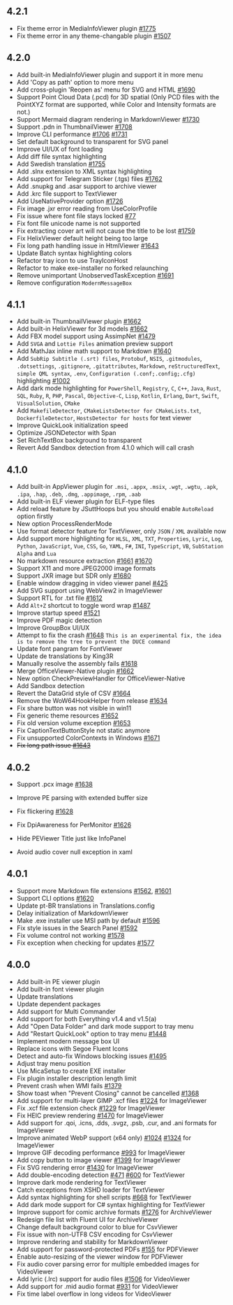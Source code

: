 ## 4.2.1

- Fix theme error in MediaInfoViewer plugin [#1775](https://github.com/QL-Win/QuickLook/issues/1775)
- Fix theme error in any theme-changable plugin [#1507](https://github.com/QL-Win/QuickLook/issues/1507)

## 4.2.0

- Add built-in MediaInfoViewer plugin and support it in more menu
- Add 'Copy as path' option to more menu
- Add cross-plugin 'Reopen as' menu for SVG and HTML [#1690](https://github.com/QL-Win/QuickLook/issues/1690)
- Support Point Cloud Data (.pcd) for 3D spatial (Only PCD files with the PointXYZ format are supported, while Color and Intensity formats are not.)
- Support Mermaid diagram rendering in MarkdownViewer [#1730](https://github.com/QL-Win/QuickLook/issues/1730)
- Support .pdn in ThumbnailViewer [#1708](https://github.com/QL-Win/QuickLook/issues/1708)
- Improve CLI performance [#1706](https://github.com/QL-Win/QuickLook/issues/1706) [#1731](https://github.com/QL-Win/QuickLook/issues/1731)
- Set default background to transparent for SVG panel
- Improve UI/UX of font loading
- Add diff file syntax highlighting
- Add Swedish translation [#1755](https://github.com/QL-Win/QuickLook/issues/1755)
- Add .slnx extension to XML syntax highlighting
- Add support for Telegram Sticker (.tgs) files [#1762](https://github.com/QL-Win/QuickLook/issues/1762)
- Add .snupkg and .asar support to archive viewer
- Add .krc file support to TextViewer
- Add UseNativeProvider option [#1726](https://github.com/QL-Win/QuickLook/issues/1726)
- Fix image .jxr error reading from UseColorProfile
- Fix issue where font file stays locked [#77](https://github.com/QL-Win/QuickLook/issues/77)
- Fix font file unicode name is not supported
- Fix extracting cover art will not cause the title to be lost [#1759](https://github.com/QL-Win/QuickLook/issues/1759)
- Fix HelixViewer default height being too large
- Fix long path handling issue in HtmlViewer [#1643](https://github.com/QL-Win/QuickLook/issues/1643)
- Update Batch syntax highlighting colors
- Refactor tray icon to use TrayIconHost
- Refactor to make exe-installer no forked relaunching
- Remove unimportant UnobservedTaskException [#1691](https://github.com/QL-Win/QuickLook/issues/1691)
- Remove configuration `ModernMessageBox`

## 4.1.1

- Add built-in ThumbnailViewer plugin [#1662](https://github.com/QL-Win/QuickLook/issues/1662)
- Add built-in HelixViewer for 3d models [#1662](https://github.com/QL-Win/QuickLook/issues/1662)
- Add FBX model support using AssimpNet [#1479](https://github.com/QL-Win/QuickLook/issues/1479)
- Add `SVGA` and `Lottie Files` animation preview support
- Add MathJax inline math support to Markdown [#1640](https://github.com/QL-Win/QuickLook/issues/1640)
- Add `SubRip Subtitle (.srt) files`, `Protobuf`, `NSIS`, `.gitmodules`, `.dotsettings`, `.gitignore`, `.gitattributes`, `Markdown`, `reStructuredText`, `simple QML syntax`, `.env`, `Configuration (.conf;.config;.cfg)` highlighting [#1002](https://github.com/QL-Win/QuickLook/issues/1002)
- Add dark mode highlighting for `PowerShell`, `Registry`, `C`, `C++`, `Java`, `Rust`, `SQL`, `Ruby`, `R`, `PHP`, `Pascal`, `Objective-C`, `Lisp`, `Kotlin`, `Erlang`, `Dart`, `Swift`, `VisualSolution`, `CMake`
- Add `MakefileDetector`, `CMakeListsDetector for CMakeLists.txt`, `DockerfileDetector`, `HostsDetector for hosts` for text viewer
- Improve QuickLook initialization speed
- Optimize JSONDetector with Span
- Set RichTextBox background to transparent
- Revert Add Sandbox detection from 4.1.0 which will call crash

## 4.1.0

- Add built-in AppViewer plugin for `.msi`, `.appx`, `.msix`, `.wgt`, `.wgtu`, `.apk`, `.ipa`, `.hap`, `.deb`, `.dmg`, `.appimage`, `.rpm`, `.aab`
- Add built-in ELF viewer plugin for ELF-type files
- Add reload feature by JSuttHoops but you should enable `AutoReload` option firstly
- New option ProcessRenderMode
- Use format detector feature for TextViewer, only `JSON` / `XML` available now
- Add support more highlighting for `HLSL`, `XML`, `TXT`, `Properties`, `Lyric`, `Log`, `Python`, `JavaScript`, `Vue`, `CSS`, `Go`, `YAML`, `F#`, `INI`, `TypeScript`, `VB`, `SubStation Alpha` and `Lua`
- No markdown resource extraction [#1661](https://github.com/QL-Win/QuickLook/issues/1661) [#1670](https://github.com/QL-Win/QuickLook/issues/1670)
- Support X11 and more JPEG2000 image formats
- Support JXR image but SDR only [#1680](https://github.com/QL-Win/QuickLook/issues/1680)
- Enable window dragging in video viewer panel [#425](https://github.com/QL-Win/QuickLook/issues/425)
- Add SVG support using WebView2 in ImageViewer
- Support RTL for .txt file [#1612](https://github.com/QL-Win/QuickLook/issues/1612)
- Add `Alt+Z` shortcut to toggle word wrap [#1487](https://github.com/QL-Win/QuickLook/issues/1487)
- Improve startup speed [#1521](https://github.com/QL-Win/QuickLook/issues/1521)
- Improve PDF magic detection
- Improve GroupBox UI/UX
- Attempt to fix the crash [#1648](https://github.com/QL-Win/QuickLook/issues/1648) `This is an experimental fix, the idea is to remove the tree to prevent the DUCE command`
- Update font pangram for FontViewer
- Update de translations by King3R
- Manually resolve the assembly fails [#1618](https://github.com/QL-Win/QuickLook/issues/1618)
- Merge OfficeViewer-Native plugin [#1662](https://github.com/QL-Win/QuickLook/issues/1662)
- New option CheckPreviewHandler for OfficeViewer-Native
- Add Sandbox detection
- Revert the DataGrid style of CSV [#1664](https://github.com/QL-Win/QuickLook/issues/1664)
- Remove the WoW64HookHelper from release [#1634](https://github.com/QL-Win/QuickLook/issues/1634)
- Fix share button was not visible in win11
- Fix generic theme resources [#1652](https://github.com/QL-Win/QuickLook/issues/1652)
- Fix old version volume exception [#1653](https://github.com/QL-Win/QuickLook/issues/1653)
- Fix CaptionTextButtonStyle not static anymore
- Fix unsupported ColorContexts in Windows [#1671](https://github.com/QL-Win/QuickLook/issues/1671)
- ~~Fix long path issue [#1643](https://github.com/QL-Win/QuickLook/issues/1643)~~

## 4.0.2

- Support .pcx image [#1638](https://github.com/QL-Win/QuickLook/issues/1638)
- Improve PE parsing with extended buffer size
- Fix flickering [#1628](https://github.com/QL-Win/QuickLook/issues/1628)
- Fix DpiAwareness for PerMonitor [#1626](https://github.com/QL-Win/QuickLook/issues/1626)

- Hide PEViewer Title just like InfoPanel
- Avoid audio cover null exception in xaml

## 4.0.1

- Support more Markdown file extensions [#1562](https://github.com/QL-Win/QuickLook/issues/1562), [#1601](https://github.com/QL-Win/QuickLook/issues/1601)
- Support CLI options [#1620](https://github.com/QL-Win/QuickLook/issues/1620)
- Update pt-BR translations in Translations.config
- Delay initialization of MarkdownViewer
- Make .exe installer use MSI path by default [#1596](https://github.com/QL-Win/QuickLook/issues/1596)
- Fix style issues in the Search Panel [#1592](https://github.com/QL-Win/QuickLook/issues/1592)
- Fix volume control not working [#1578](https://github.com/QL-Win/QuickLook/issues/1578)
- Fix exception when checking for updates [#1577](https://github.com/QL-Win/QuickLook/issues/1577)

## 4.0.0

- Add built-in PE viewer plugin
- Add built-in font viewer plugin
- Update translations
- Update dependent packages
- Add support for Multi Commander
- Add support for both Everything v1.4 and v1.5(a)
- Add "Open Data Folder" and dark mode support to tray menu
- Add "Restart QuickLook" option to tray menu [#1448](https://github.com/QL-Win/QuickLook/issues/1448)
- Implement modern message box UI
- Replace icons with Segoe Fluent Icons
- Detect and auto-fix Windows blocking issues [#1495](https://github.com/QL-Win/QuickLook/issues/1495)
- Adjust tray menu position
- Use MicaSetup to create EXE installer
- Fix plugin installer description length limit
- Prevent crash when WMI fails [#1379](https://github.com/QL-Win/QuickLook/issues/1379)
- Show toast when "Prevent Closing" cannot be cancelled [#1368](https://github.com/QL-Win/QuickLook/issues/1368)
- Add support for multi-layer GIMP .xcf files [#1224](https://github.com/QL-Win/QuickLook/issues/1224) for ImageViewer
- Fix .xcf file extension check [#1229](https://github.com/QL-Win/QuickLook/issues/1229) for ImageViewer
- Fix HEIC preview rendering [#1470](https://github.com/QL-Win/QuickLook/issues/1470) for ImageViewer
- Add support for .qoi, .icns, .dds, .svgz, .psb, .cur, and .ani formats for ImageViewer
- Improve animated WebP support (x64 only) [#1024](https://github.com/QL-Win/QuickLook/issues/1024) [#1324](https://github.com/QL-Win/QuickLook/issues/1324) for ImageViewer
- Improve GIF decoding performance [#993](https://github.com/QL-Win/QuickLook/issues/993) for ImageViewer
- Add copy button to image viewer [#1399](https://github.com/QL-Win/QuickLook/issues/1399) for ImageViewer
- Fix SVG rendering error [#1430](https://github.com/QL-Win/QuickLook/issues/1430) for ImageViewer
- Add double-encoding detection [#471](https://github.com/QL-Win/QuickLook/issues/471) [#600](https://github.com/QL-Win/QuickLook/issues/600) for TextViewer
- Improve dark mode rendering for TextViewer
- Catch exceptions from XSHD loader for TextViewer
- Add syntax highlighting for shell scripts [#668](https://github.com/QL-Win/QuickLook/issues/668) for TextViewer
- Add dark mode support for C# syntax highlighting for TextViewer
- Improve support for comic archive formats [#1276](https://github.com/QL-Win/QuickLook/issues/1276) for ArchiveViewer
- Redesign file list with Fluent UI for ArchiveViewer
- Change default background color to blue for CsvViewer
- Fix issue with non-UTF8 CSV encoding for CsvViewer
- Improve rendering and stability for MarkdownViewer
- Add support for password-protected PDFs [#155](https://github.com/QL-Win/QuickLook/issues/155) for PDFViewer
- Enable auto-resizing of the viewer window for PDFViewer
- Fix audio cover parsing error for multiple embedded images for VideoViewer
- Add lyric (.lrc) support for audio files [#1506](https://github.com/QL-Win/QuickLook/issues/1506) for VideoViewer
- Add support for .mid audio format [#931](https://github.com/QL-Win/QuickLook/issues/931) for VideoViewer
- Fix time label overflow in long videos for VideoViewer
